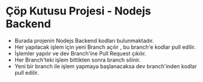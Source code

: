 # Çöp Kutusu Projesi - Nodejs Backend 

- Burada projenin Nodejs Backend kodları bulunmaktadır.
- Her yapılacak işlem için yeni Branch açılır , bu branch'e kodlar pull edilir.
- İşlemler yapılır ve dev Branch'ine Pull Request çıkılır.
- Her Branch'teki işlem bittikten sonra branch silinir.
- Yeni bir branch ile işlem yapmaya başlanacaksa dev branch'inden kodlar pull edilir.
